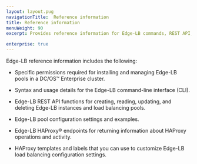 ```yaml
---
layout: layout.pug
navigationTitle:  Reference information
title: Reference information
menuWeight: 90
excerpt: Provides reference information for Edge-LB commands, REST API, HAProxy endpoints, and pool configuration settings

enterprise: true
---
```


Edge-LB reference information includes the following:

* Specific permissions required for installing and managing Edge-LB pools in a DC/OS&trade; Enterprise cluster.

* Syntax and usage details for the Edge-LB command-line interface (CLI).

* Edge-LB REST API functions for creating, reading, updating, and deleting Edge-LB instances and load balancing pools.

* Edge-LB pool configuration settings and examples.

* Edge-LB HAProxy&reg; endpoints for returning information about HAProxy operations and activity.

* HAProxy templates and labels that you can use to customize Edge-LB load balancing configuration settings.
